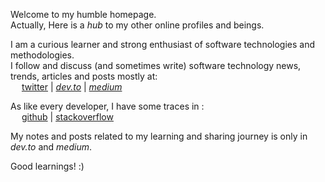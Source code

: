 Welcome to my humble homepage.  
Actually, Here is a *hub* to my other online profiles and beings.

I am a curious learner and strong enthusiast of software technologies and methodologies.  
I follow and discuss (and sometimes write) software technology news, trends, articles and posts mostly at:  
&emsp; [twitter](https://medium.com/@safakulusoy) | [*dev.to*](https://dev.to/polarbit) | [*medium*](https://medium.com/@safakulusoy)

As like every developer, I have some traces in :  
&emsp; [github](https://github.com/polarbit) | [stackoverflow](https://stackoverflow.com/users/4843603/safak-ulusoy) 

My notes and posts related to my learning and sharing journey is only in *dev.to* and *medium*.

Good learnings! :)